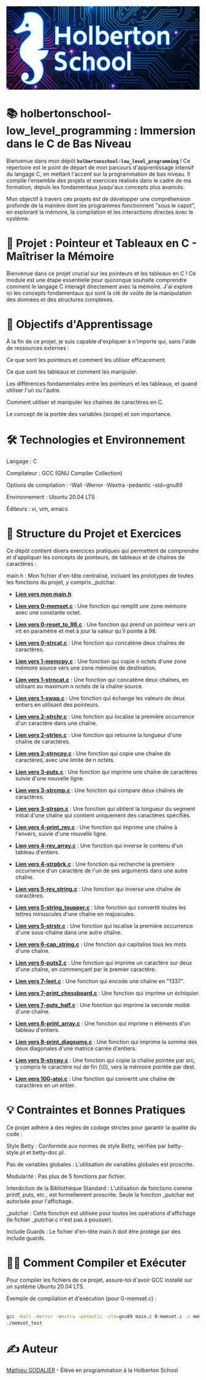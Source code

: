 <img src= "https://github.com/Mathieu7483/Aiko78-Photgraphy/blob/main/img/holberton%20modif.png">

# 📚 holbertonschool-low_level_programming : Immersion dans le C de Bas Niveau

Bienvenue dans mon dépôt **`holbertonschool-low_level_programming`** ! Ce répertoire est le point de départ de mon parcours d'apprentissage intensif du langage C, en mettant l'accent sur la programmation de bas niveau. Il compile l'ensemble des projets et exercices réalisés dans le cadre de ma formation, depuis les fondamentaux jusqu'aux concepts plus avancés.

Mon objectif à travers ces projets est de développer une compréhension profonde de la manière dont les programmes fonctionnent "sous le capot", en explorant la mémoire, la compilation et les interactions directes avec le système.


# 🔗 Projet : Pointeur et Tableaux en C - Maîtriser la Mémoire
Bienvenue dans ce projet crucial sur les pointeurs et les tableaux en C ! Ce module est une étape essentielle pour quiconque souhaite comprendre comment le langage C interagit directement avec la mémoire. J'ai exploré ici les concepts fondamentaux qui sont la clé de voûte de la manipulation des données et des structures complexes.

# 🎯 Objectifs d'Apprentissage
À la fin de ce projet, je suis capable d'expliquer à n'importe qui, sans l'aide de ressources externes :

Ce que sont les pointeurs et comment les utiliser efficacement.

Ce que sont les tableaux et comment les manipuler.

Les différences fondamentales entre les pointeurs et les tableaux, et quand utiliser l'un ou l'autre.

Comment utiliser et manipuler les chaînes de caractères en C.

Le concept de la portée des variables (scope) et son importance.

# 🛠️ Technologies et Environnement
Langage : C

Compilateur : GCC (GNU Compiler Collection)

Options de compilation : -Wall -Werror -Wextra -pedantic -std=gnu89

Environnement : Ubuntu 20.04 LTS

Éditeurs : vi, vim, emacs

# 📖 Structure du Projet et Exercices
Ce dépôt contient divers exercices pratiques qui permettent de comprendre et d'appliquer les concepts de pointeurs, de tableaux et de chaînes de caractères :

main.h : Mon fichier d'en-tête centralisé, incluant les prototypes de toutes les fonctions du projet, y compris _putchar.
* **[Lien vers mon main.h]()**

* **[Lien vers 0-memset.c](https://github.com/Mathieu7483/holbertonschool-low_level_programming/blob/main/pointers_arrays_strings/0-memset.c)** : Une fonction qui remplit une zone mémoire avec une constante octet.

* **[Lien vers 0-reset_to_98.c](https://github.com/Mathieu7483/holbertonschool-low_level_programming/blob/main/pointers_arrays_strings/0-reset_to_98.c)** : Une fonction qui prend un pointeur vers un int en paramètre et met à jour la valeur qu'il pointe à 98.

* **[Lien vers 0-strcat.c](https://github.com/Mathieu7483/holbertonschool-low_level_programming/blob/main/pointers_arrays_strings/0-strcat.c)** : Une fonction qui concatène deux chaînes de caractères.

* **[Lien vers 1-memcpy.c](https://github.com/Mathieu7483/holbertonschool-low_level_programming/blob/main/pointers_arrays_strings/1-memcpy.c)** : Une fonction qui copie n octets d'une zone mémoire source vers une zone mémoire de destination.

* **[Lien vers 1-strncat.c](https://github.com/Mathieu7483/holbertonschool-low_level_programming/blob/main/pointers_arrays_strings/1-strncat.c)** : Une fonction qui concatène deux chaînes, en utilisant au maximum n octets de la chaîne source.

* **[Lien vers 1-swap.c](https://github.com/Mathieu7483/holbertonschool-low_level_programming/blob/main/pointers_arrays_strings/1-swap.c)** : Une fonction qui échange les valeurs de deux entiers en utilisant des pointeurs.

* **[Lien vers 2-strchr.c](https://github.com/Mathieu7483/holbertonschool-low_level_programming/blob/main/pointers_arrays_strings/2-strchr.c)** : Une fonction qui localise la première occurrence d'un caractère dans une chaîne.

* **[Lien vers 2-strlen.c](https://github.com/Mathieu7483/holbertonschool-low_level_programming/blob/main/pointers_arrays_strings/2-strlen.c)** : Une fonction qui retourne la longueur d'une chaîne de caractères.

* **[Lien vers 2-strncpy.c](https://github.com/Mathieu7483/holbertonschool-low_level_programming/blob/main/pointers_arrays_strings/2-strncpy.c)** : Une fonction qui copie une chaîne de caractères, avec une limite de n octets.

* **[Lien vers 3-puts.c](https://github.com/Mathieu7483/holbertonschool-low_level_programming/blob/main/pointers_arrays_strings/3-puts.c)** : Une fonction qui imprime une chaîne de caractères suivie d'une nouvelle ligne.

* **[Lien vers 3-strcmp.c](https://github.com/Mathieu7483/holbertonschool-low_level_programming/blob/main/pointers_arrays_strings/3-strcmp.c)** : Une fonction qui compare deux chaînes de caractères.

* **[Lien vers 3-strspn.c](https://github.com/Mathieu7483/holbertonschool-low_level_programming/blob/main/pointers_arrays_strings/3-strspn.c)** : Une fonction qui obtient la longueur du segment initial d'une chaîne qui contient uniquement des caractères spécifiés.

* **[Lien vers 4-print_rev.c](https://github.com/Mathieu7483/holbertonschool-low_level_programming/blob/main/pointers_arrays_strings/4-print_rev.c)** : Une fonction qui imprime une chaîne à l'envers, suivie d'une nouvelle ligne.

* **[Lien vers 4-rev_array.c](https://github.com/Mathieu7483/holbertonschool-low_level_programming/blob/main/pointers_arrays_strings/4-rev_array.c)** : Une fonction qui inverse le contenu d'un tableau d'entiers.

* **[Lien vers 4-strpbrk.c](https://github.com/Mathieu7483/holbertonschool-low_level_programming/blob/main/pointers_arrays_strings/4-strpbrk.c)** : Une fonction qui recherche la première occurrence d'un caractère de l'un de ses arguments dans une autre chaîne.

* **[Lien vers 5-rev_string.c](https://github.com/Mathieu7483/holbertonschool-low_level_programming/blob/main/pointers_arrays_strings/5-rev_string.c)** : Une fonction qui inverse une chaîne de caractères.

* **[Lien vers 5-string_toupper.c](https://github.com/Mathieu7483/holbertonschool-low_level_programming/blob/main/pointers_arrays_strings/5-string_toupper.c)** : Une fonction qui convertit toutes les lettres minuscules d'une chaîne en majuscules.

* **[Lien vers 5-strstr.c](https://github.com/Mathieu7483/holbertonschool-low_level_programming/blob/main/pointers_arrays_strings/5-strstr.c)** : Une fonction qui localise la première occurrence d'une sous-chaîne dans une autre chaîne.

* **[Lien vers 6-cap_string.c](https://github.com/Mathieu7483/holbertonschool-low_level_programming/blob/main/pointers_arrays_strings/6-cap_string.c)** : Une fonction qui capitalise tous les mots d'une chaîne.

* **[Lien vers 6-puts2.c](https://github.com/Mathieu7483/holbertonschool-low_level_programming/blob/main/pointers_arrays_strings/6-puts2.c)** : Une fonction qui imprime un caractère sur deux d'une chaîne, en commençant par le premier caractère.

* **[Lien vers 7-leet.c](https://github.com/Mathieu7483/holbertonschool-low_level_programming/blob/main/pointers_arrays_strings/7-leet.c)** : Une fonction qui encode une chaîne en "1337".

* **[Lien vers 7-print_chessboard.c](https://github.com/Mathieu7483/holbertonschool-low_level_programming/blob/main/pointers_arrays_strings/7-print_chessboard.c)** : Une fonction qui imprime un échiquier.

* **[Lien vers 7-puts_half.c](https://github.com/Mathieu7483/holbertonschool-low_level_programming/blob/main/pointers_arrays_strings/7-puts_half.c)** : Une fonction qui imprime la seconde moitié d'une chaîne.

* **[Lien vers 8-print_array.c](https://github.com/Mathieu7483/holbertonschool-low_level_programming/blob/main/pointers_arrays_strings/8-print_array.c)** : Une fonction qui imprime n éléments d'un tableau d'entiers.

* **[Lien vers 8-print_diagsums.c](https://github.com/Mathieu7483/holbertonschool-low_level_programming/blob/main/pointers_arrays_strings/8-print_diagsums.c)** : Une fonction qui imprime la somme des deux diagonales d'une matrice carrée d'entiers.

* **[Lien vers 9-strcpy.c](https://github.com/Mathieu7483/holbertonschool-low_level_programming/blob/main/pointers_arrays_strings/9-strcpy.c)** : Une fonction qui copie la chaîne pointée par src, y compris le caractère nul de fin (\0), vers la mémoire pointée par dest.

* **[Lien vers 100-atoi.c](https://github.com/Mathieu7483/holbertonschool-low_level_programming/blob/main/pointers_arrays_strings/100-atoi.c)** : Une fonction qui convertit une chaîne de caractères en un entier.


# 💡 Contraintes et Bonnes Pratiques
Ce projet adhère à des règles de codage strictes pour garantir la qualité du code :

Style Betty : Conformité aux normes de style Betty, vérifiée par betty-style.pl et betty-doc.pl.

Pas de variables globales : L'utilisation de variables globales est proscrite.

Modularité : Pas plus de 5 fonctions par fichier.

Interdiction de la Bibliothèque Standard : L'utilisation de fonctions comme printf, puts, etc., est formellement proscrite. Seule la fonction _putchar est autorisée pour l'affichage.

_putchar : Cette fonction est utilisée pour toutes les opérations d'affichage (le fichier _putchar.c n'est pas à pousser).

Include Guards : Le fichier d'en-tête main.h doit être protégé par des include guards.

# 👨‍💻 Comment Compiler et Exécuter
Pour compiler les fichiers de ce projet, assure-toi d'avoir GCC installé sur un système Ubuntu 20.04 LTS.

Exemple de compilation et d'exécution (pour 0-memset.c) :

```bash

gcc -Wall -Werror -Wextra -pedantic -std=gnu89 main.c 0-memset.c -o memset_test
./memset_test
```

# ✍️ Auteur
[Mathieu GODALIER](https://github.com/Mathieu7483) - Élève en programmation à la Holberton School
